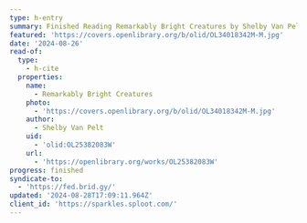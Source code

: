 ```yaml
---
type: h-entry
summary: Finished Reading Remarkably Bright Creatures by Shelby Van Pelt
featured: 'https://covers.openlibrary.org/b/olid/OL34018342M-M.jpg'
date: '2024-08-26'
read-of:
  type:
    - h-cite
  properties:
    name:
      - Remarkably Bright Creatures
    photo:
      - 'https://covers.openlibrary.org/b/olid/OL34018342M-M.jpg'
    author:
      - Shelby Van Pelt
    uid:
      - 'olid:OL25382083W'
    url:
      - 'https://openlibrary.org/works/OL25382083W'
progress: finished
syndicate-to:
  - 'https://fed.brid.gy/'
updated: '2024-08-28T17:09:11.964Z'
client_id: 'https://sparkles.sploot.com/'
---
```


